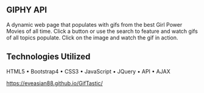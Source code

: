 ## GIPHY API
A dynamic web page that populates with gifs from the best Girl Power Movies of all time. Click a button or use the search to feature and watch gifs of all topics populate. Click on the image and watch the gif in action.


## Technologies Utilized
HTML5 • Bootstrap4 • CSS3 • JavaScript • JQuery • API • AJAX

https://eveasian88.github.io/GifTastic/
